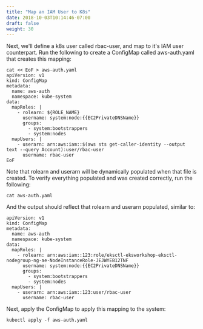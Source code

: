 ```yaml
---
title: "Map an IAM User to K8s"
date: 2018-10-03T10:14:46-07:00
draft: false
weight: 30
---
```


Next, we'll define a k8s user called rbac-user, and map to it's IAM user counterpart.  Run the following to create a ConfigMap called aws-auth.yaml that creates this mapping:

```
cat << EoF > aws-auth.yaml
apiVersion: v1
kind: ConfigMap
metadata:
  name: aws-auth
  namespace: kube-system
data:
  mapRoles: |
    - rolearn: ${ROLE_NAME}
      username: system:node:{{EC2PrivateDNSName}}
      groups:
        - system:bootstrappers
        - system:nodes
  mapUsers: |
    - userarn: arn:aws:iam::$(aws sts get-caller-identity --output text --query Account):user/rbac-user
      username: rbac-user
EoF
```

Note that rolearn and userarn will be dynamically populated when that file is created.  To verify everything populated and was created correctly, run the following:

```
cat aws-auth.yaml
```

And the output should reflect that rolearn and userarn populated, similar to:

```
apiVersion: v1
kind: ConfigMap
metadata:
  name: aws-auth
  namespace: kube-system
data:
  mapRoles: |
    - rolearn: arn:aws:iam::123:role/eksctl-eksworkshop-eksctl-nodegroup-ng-ae-NodeInstanceRole-JEJWYEB12TNF
      username: system:node:{{EC2PrivateDNSName}}
      groups:
        - system:bootstrappers
        - system:nodes
  mapUsers: |
    - userarn: arn:aws:iam::123:user/rbac-user
      username: rbac-user
```

Next, apply the ConfigMap to apply this mapping to the system:

```
kubectl apply -f aws-auth.yaml
```
